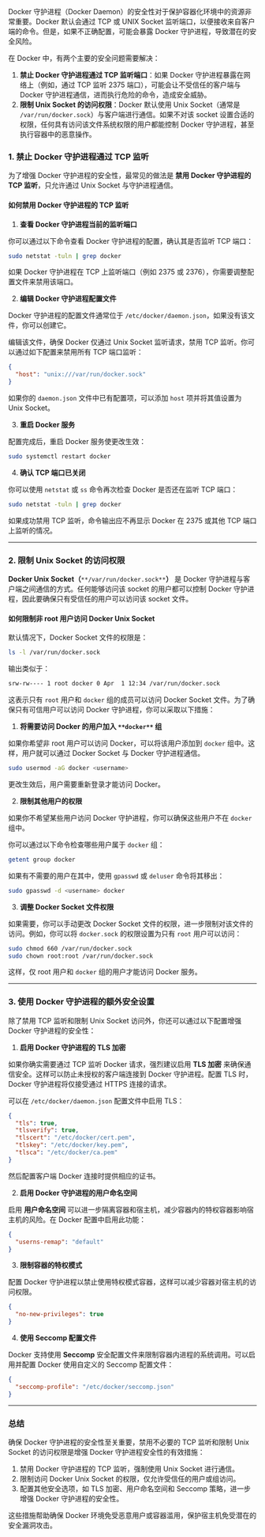Docker 守护进程（Docker Daemon）的安全性对于保护容器化环境中的资源非常重要。Docker 默认会通过 TCP 或 UNIX Socket 监听端口，以便接收来自客户端的命令。但是，如果不正确配置，可能会暴露 Docker 守护进程，导致潜在的安全风险。

在 Docker 中，有两个主要的安全问题需要解决：

1. **禁止 Docker 守护进程通过 TCP 监听端口**：如果 Docker 守护进程暴露在网络上（例如，通过 TCP 监听 2375 端口），可能会让不受信任的客户端与 Docker 守护进程通信，进而执行危险的命令，造成安全威胁。
2. **限制 Unix Socket 的访问权限**：Docker 默认使用 Unix Socket（通常是 `/var/run/docker.sock`）与客户端进行通信。如果不对该 socket 设置合适的权限，任何具有访问该文件系统权限的用户都能控制 Docker 守护进程，甚至执行容器中的恶意操作。

### 1. 禁止 Docker 守护进程通过 TCP 监听
为了增强 Docker 守护进程的安全性，最常见的做法是 **禁用 Docker 守护进程的 TCP 监听**，只允许通过 Unix Socket 与守护进程通信。

#### **如何禁用 Docker 守护进程的 TCP 监听**
1. **查看 Docker 守护进程当前的监听端口**

你可以通过以下命令查看 Docker 守护进程的配置，确认其是否监听 TCP 端口：

```bash
sudo netstat -tuln | grep docker
```

如果 Docker 守护进程在 TCP 上监听端口（例如 2375 或 2376），你需要调整配置文件来禁用该端口。

2. **编辑 Docker 守护进程配置文件**

Docker 守护进程的配置文件通常位于 `/etc/docker/daemon.json`，如果没有该文件，你可以创建它。

编辑该文件，确保 Docker 仅通过 Unix Socket 监听请求，禁用 TCP 监听。你可以通过如下配置来禁用所有 TCP 端口监听：

```json
{
  "host": "unix:///var/run/docker.sock"
}
```

如果你的 `daemon.json` 文件中已有配置项，可以添加 `host` 项并将其值设置为 Unix Socket。

3. **重启 Docker 服务**

配置完成后，重启 Docker 服务使更改生效：

```bash
sudo systemctl restart docker
```

4. **确认 TCP 端口已关闭**

你可以使用 `netstat` 或 `ss` 命令再次检查 Docker 是否还在监听 TCP 端口：

```bash
sudo netstat -tuln | grep docker
```

如果成功禁用 TCP 监听，命令输出应不再显示 Docker 在 2375 或其他 TCP 端口上监听的情况。

---

### 2. 限制 Unix Socket 的访问权限
**Docker Unix Socket（**`**/var/run/docker.sock**`**）** 是 Docker 守护进程与客户端之间通信的方式。任何能够访问该 socket 的用户都可以控制 Docker 守护进程，因此要确保只有受信任的用户可以访问该 socket 文件。

#### **如何限制非 root 用户访问 Docker Unix Socket**
默认情况下，Docker Socket 文件的权限是：

```bash
ls -l /var/run/docker.sock
```

输出类似于：

```bash
srw-rw---- 1 root docker 0 Apr  1 12:34 /var/run/docker.sock
```

这表示只有 `root` 用户和 `docker` 组的成员可以访问 Docker Socket 文件。为了确保只有可信用户可以访问 Docker 守护进程，你可以采取以下措施：

1. **将需要访问 Docker 的用户加入 **`**docker**`** 组**

如果你希望非 root 用户可以访问 Docker，可以将该用户添加到 `docker` 组中。这样，用户就可以通过 Docker Socket 与 Docker 守护进程通信。

```bash
sudo usermod -aG docker <username>
```

更改生效后，用户需要重新登录才能访问 Docker。

2. **限制其他用户的权限**

如果你不希望某些用户访问 Docker 守护进程，你可以确保这些用户不在 `docker` 组中。

你可以通过以下命令检查哪些用户属于 `docker` 组：

```bash
getent group docker
```

如果有不需要的用户在其中，使用 `gpasswd` 或 `deluser` 命令将其移出：

```bash
sudo gpasswd -d <username> docker
```

3. **调整 Docker Socket 文件权限**

如果需要，你可以手动更改 Docker Socket 文件的权限，进一步限制对该文件的访问。例如，你可以将 `docker.sock` 的权限设置为只有 `root` 用户可以访问：

```bash
sudo chmod 660 /var/run/docker.sock
sudo chown root:root /var/run/docker.sock
```

这样，仅 root 用户和 `docker` 组的用户才能访问 Docker 服务。

---

### 3. 使用 Docker 守护进程的额外安全设置
除了禁用 TCP 监听和限制 Unix Socket 访问外，你还可以通过以下配置增强 Docker 守护进程的安全性：

1. **启用 Docker 守护进程的 TLS 加密**

如果你确实需要通过 TCP 监听 Docker 请求，强烈建议启用 **TLS 加密** 来确保通信安全。这样可以防止未授权的客户端连接到 Docker 守护进程。配置 TLS 时，Docker 守护进程将仅接受通过 HTTPS 连接的请求。

可以在 `/etc/docker/daemon.json` 配置文件中启用 TLS：

```json
{
  "tls": true,
  "tlsverify": true,
  "tlscert": "/etc/docker/cert.pem",
  "tlskey": "/etc/docker/key.pem",
  "tlsca": "/etc/docker/ca.pem"
}
```

然后配置客户端 Docker 连接时提供相应的证书。

2. **启用 Docker 守护进程的用户命名空间**

启用 **用户命名空间** 可以进一步隔离容器和宿主机，减少容器内的特权容器影响宿主机的风险。在 Docker 配置中启用此功能：

```json
{
  "userns-remap": "default"
}
```

3. **限制容器的特权模式**

配置 Docker 守护进程以禁止使用特权模式容器，这样可以减少容器对宿主机的访问权限。

```json
{
  "no-new-privileges": true
}
```

4. **使用 Seccomp 配置文件**

Docker 支持使用 **Seccomp** 安全配置文件来限制容器内进程的系统调用。可以启用并配置 Docker 使用自定义的 Seccomp 配置文件：

```json
{
  "seccomp-profile": "/etc/docker/seccomp.json"
}
```

---

### **总结**
确保 Docker 守护进程的安全性至关重要，禁用不必要的 TCP 监听和限制 Unix Socket 的访问权限是增强 Docker 守护进程安全性的有效措施：

1. 禁用 Docker 守护进程的 TCP 监听，强制使用 Unix Socket 进行通信。
2. 限制访问 Docker Unix Socket 的权限，仅允许受信任的用户或组访问。
3. 配置其他安全选项，如 TLS 加密、用户命名空间和 Seccomp 策略，进一步增强 Docker 守护进程的安全性。

这些措施帮助确保 Docker 环境免受恶意用户或容器滥用，保护宿主机免受潜在的安全漏洞攻击。

